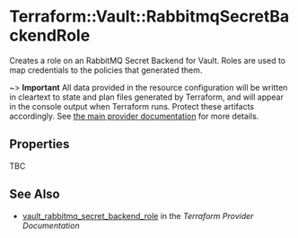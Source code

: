 # Terraform::Vault::RabbitmqSecretBackendRole

Creates a role on an RabbitMQ Secret Backend for Vault. Roles are
used to map credentials to the policies that generated them.

~> **Important** All data provided in the resource configuration will be
written in cleartext to state and plan files generated by Terraform, and
will appear in the console output when Terraform runs. Protect these
artifacts accordingly. See
[the main provider documentation](../index.html)
for more details.

## Properties

TBC

## See Also

* [vault_rabbitmq_secret_backend_role](https://www.terraform.io/docs/providers/vault/r/rabbitmq_secret_backend_role.html) in the _Terraform Provider Documentation_